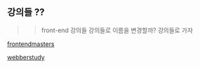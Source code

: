 ## 강의들 ??

> > front-end 강의들 강의들로 이름을 변경할까?
> > 강의들로 가자

[frontendmasters](https://frontendmasters.com/learn/javascript/?utm_source=newsletter&utm_medium=email&utm_campaign=javascriptweekly&utm_content=javascript)

[webberstudy](http://webberstudy.com/html-css/beginning/introduce/)
